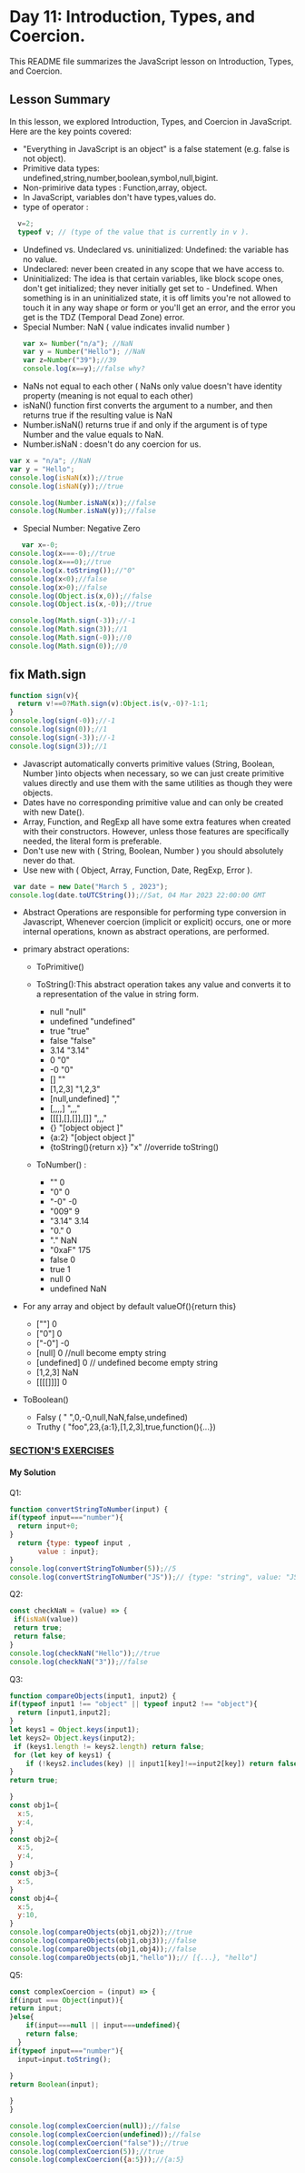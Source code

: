  
# Day 11: Introduction, Types, and Coercion.
This README file summarizes the JavaScript lesson on Introduction, Types, and Coercion.

## Lesson Summary

In this lesson, we explored Introduction, Types, and Coercion in JavaScript. Here are the key points covered:
- "Everything in JavaScript is an object" is a false statement (e.g. false is not object).
- Primitive data types: undefined,string,number,boolean,symbol,null,bigint.
- Non-primirive data types : Function,array, object.
- In JavaScript, variables don't have types,values do.
- type of operator :
```javascript
  v=2;
  typeof v; // (type of the value that is currently in v ).
```   
- Undefined vs. Undeclared vs. uninitialized:
Undefined: the variable has no value.
 - Undeclared: never been created in any scope that we have access to.
 - Uninitialized: The idea is that certain variables, like block scope ones, don't get initialized; they never initially get set to - 
  Undefined. When something is in an uninitialized state, it is off limits you're not allowed to touch it in any way shape or form or 
  you'll get an error, and the error you get is the TDZ (Temporal Dead Zone) error.
- Special Number: NaN ( value indicates invalid number )
     ```javascript     
     var x= Number("n/a"); //NaN
     var y = Number("Hello"); //NaN
     var z=Number("39");//39 
     console.log(x==y);//false why?
     ```
- NaNs not equal to each other ( NaNs only value doesn't  have identity property (meaning is not equal to each other)
- isNaN() function first converts the argument to a number, and then returns true if the resulting value is NaN
- Number.isNaN() returns true if and only if the argument is of type Number and the value equals to NaN.
- Number.isNaN : doesn't do any coercion for us.
```javascript
var x = "n/a"; //NaN
var y = "Hello";
console.log(isNaN(x));//true
console.log(isNaN(y));//true

console.log(Number.isNaN(x));//false
console.log(Number.isNaN(y));//false
```
- Special Number: Negative Zero

 ```javascript
    var x=-0;
console.log(x===-0);//true
console.log(x===0);//true
console.log(x.toString());//"0"
console.log(x<0);//false
console.log(x>0);//false
console.log(Object.is(x,0));//false
console.log(Object.is(x,-0));//true

console.log(Math.sign(-3));//-1
console.log(Math.sign(3));//1
console.log(Math.sign(-0));//0
console.log(Math.sign(0));//0

```
## fix Math.sign
```javascript
function sign(v){
  return v!==0?Math.sign(v):Object.is(v,-0)?-1:1;
}
console.log(sign(-0));//-1
console.log(sign(0));//1
console.log(sign(-3));//-1
console.log(sign(3));//1
```
- Javascript automatically converts primitive values (String, Boolean, Number )into objects when necessary, so we can just create primitive values directly and use them with the same utilities as though they were objects.
- Dates have no corresponding primitive value and can only be created with new Date().
- Array, Function, and RegExp all have some extra features when created with their constructors. However, unless those features are specifically needed, the literal form is preferable.
- Don't use new with ( String, Boolean, Number ) you should absolutely never do that.
- Use new with ( Object, Array, Function, Date, RegExp, Error ).
 ```javascript
  var date = new Date("March 5 , 2023");
console.log(date.toUTCString());//Sat, 04 Mar 2023 22:00:00 GMT
```

- Abstract Operations are responsible for performing type conversion in Javascript, Whenever coercion (implicit or explicit) occurs, one or more internal operations, known as abstract operations, are performed.
- primary abstract operations:
  
  - ToPrimitive()   
  - ToString():This abstract operation takes any value and converts it to a representation of the value in string form.
    - null "null"
    - undefined          "undefined"
    - true               "true"
    - false               "false"
    - 3.14                "3.14"
    - 0                    "0"
    - -0                   "0"
    - []                    ""
    - [1,2,3]               "1,2,3"
    - [null,undefined]      ","
    - [,,,,]                ",,,"
    - [[[],[],[]],[]]       ",,,"
    - {}                    "[object object ]"
    - {a:2}                 "[object object ]"
    - {toString(){return x}}   "x"   //override toString()
      


  - ToNumber() :
     - ""       0
     - "0"      0
     - "-0"     -0
     - "009"     9
     - "3.14"   3.14
     - "0."     0
     - "."       NaN
     - "0xaF"     175
     - false       0
     - true       1
     - null       0
     - undefined   NaN
       
- For any array and object by default valueOf(){return this}
   - [""]   0
   - ["0"]   0
   - ["-0"]   -0
   - [null]   0               //null become empty string 
   - [undefined]  0        // undefined become empty string 
   - [1,2,3]  NaN
   - [[[[]]]]   0

    
- ToBoolean()
    - Falsy ( " ",0,-0,null,NaN,false,undefined)
    - Truthy ( "foo",23,{a:1},[1,2,3],true,function(){...})






### [SECTION'S EXERCISES	](https://github.com/orjwan-alrajaby/gsg-QA-Nablus-training-2023/blob/main/learning-sprint-1/week3%20-%20deep-javascript-foundations-v3/day%201/tasks.md)

#### My Solution
Q1:
```javascript
function convertStringToNumber(input) {
if(typeof input==="number"){
  return input+0;
}
  return {type: typeof input ,
       value : input};
}
console.log(convertStringToNumber(5));//5
console.log(convertStringToNumber("JS"));// {type: "string", value: "JS"}
```


Q2:
```javascript
const checkNaN = (value) => {
 if(isNaN(value))
 return true;
 return false;
}
console.log(checkNaN("Hello"));//true
console.log(checkNaN("3"));//false
```



Q3:
```javascript
function compareObjects(input1, input2) {
if(typeof input1 !== "object" || typeof input2 !== "object"){
  return [input1,input2];
}
let keys1 = Object.keys(input1);
let keys2= Object.keys(input2);
 if (keys1.length != keys2.length) return false;
 for (let key of keys1) {
    if (!keys2.includes(key) || input1[key]!==input2[key]) return false;
}
return true;

}
const obj1={
  x:5,
  y:4,
}
const obj2={
  x:5,
  y:4,
}
const obj3={
  x:5,
}
const obj4={
  x:5,
  y:10,
}
console.log(compareObjects(obj1,obj2));//true
console.log(compareObjects(obj1,obj3));//false
console.log(compareObjects(obj1,obj4));//false
console.log(compareObjects(obj1,"hello"));// [{...}, "hello"]
```


Q5:
```javascript
const complexCoercion = (input) => {
if(input === Object(input)){
return input;
}else{
    if(input===null || input===undefined){
    return false;
  }
if(typeof input==="number"){
  input=input.toString();
  
}
return Boolean(input);

}
}

console.log(complexCoercion(null));//false
console.log(complexCoercion(undefined));//false
console.log(complexCoercion("false"));//true
console.log(complexCoercion(5));//true
console.log(complexCoercion({a:5}));//{a:5}
```

